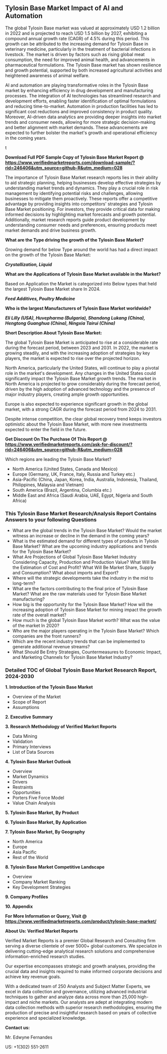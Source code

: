 <h2>Tylosin Base Market Impact of AI and Automation</h2><p>The global Tylosin Base market was valued at approximately USD 1.2 billion in 2022 and is projected to reach USD 1.5 billion by 2027, exhibiting a compound annual growth rate (CAGR) of 4.5% during this period. This growth can be attributed to the increasing demand for Tylosin Base in veterinary medicine, particularly in the treatment of bacterial infections in livestock. The market is driven by factors such as rising global meat consumption, the need for improved animal health, and advancements in pharmaceutical formulations. The Tylosin Base market has shown resilience and growth potential, supported by both increased agricultural activities and heightened awareness of animal welfare.</p><p>AI and automation are playing transformative roles in the Tylosin Base market by enhancing efficiency in drug development and manufacturing processes. The integration of AI technologies has streamlined research and development efforts, enabling faster identification of optimal formulations and reducing time-to-market. Automation in production facilities has led to significant cost reductions and improved consistency in product quality. Moreover, AI-driven data analytics are providing deeper insights into market trends and consumer needs, allowing for more strategic decision-making and better alignment with market demands. These advancements are expected to further bolster the market's growth and operational efficiency in the coming years.</p>t</p><p id="" class=""><strong>Download Full PDF Sample Copy of Tylosin Base Market Report @ <a href="https://www.verifiedmarketreports.com/download-sample/?rid=246406&utm_source=github-R&utm_medium=028" target="_blank">https://www.verifiedmarketreports.com/download-sample/?rid=246406&utm_source=github-R&utm_medium=028</a></strong></p><p>The importance of&nbsp;Tylosin Base Market research reports lies in their ability to aid strategic planning, helping businesses develop effective strategies by understanding market trends and dynamics. They play a crucial role in risk management by identifying potential risks and challenges, allowing businesses to mitigate them proactively. These reports offer a competitive advantage by providing insights into competitors' strategies and Tylosin Base Market positioning. For investors, they provide critical data for making informed decisions by highlighting market forecasts and growth potential. Additionally, market research reports guide product development by understanding consumer needs and preferences, ensuring products meet market demands and drive business growth.</p><p><strong>What are the&nbsp;Type driving the growth of the Tylosin Base Market?</strong></p><p id="" class="">Growing demand for below Type around the world has had a direct impact on the growth of the Tylosin Base Market:</p><em><strong>Crystallization, Liquid</strong></em></p><strong>What are the&nbsp;Applications&nbsp;of Tylosin Base Market available in the Market?</strong></p><p id="" class="">Based on Application the Market is categorized into Below types that held the largest Tylosin Base Market share In 2024.</p><em><strong>Feed Additives, Poultry Medicine</strong></em></p><strong>Who is the largest Manufacturers of Tylosin Base Market worldwide?</strong></p><p><em><strong>Eli Lilly (USA), Huvepharma (Bulgaria), Shandong Lukang (China), Hengtong Guanghua (China), Ningxia Tairui (China)</strong></em></p><p id="" class=""><strong>Short Description About Tylosin Base Market:</strong></p><p>The global Tylosin Base Market is anticipated to rise at a considerable rate during the forecast period, between 2023 and 2031. In 2022, the market is growing steadily, and with the increasing adoption of strategies by key players, the market is expected to rise over the projected horizon.</p><p>North America, particularly the United States, will continue to play a pivotal role in the market's development. Any changes in the United States could significantly impact the Tylosin Base Market growth trends. The market in North America is projected to grow considerably during the forecast period, driven by the high adoption of advanced technology and the presence of major industry players, creating ample growth opportunities.</p><p>Europe is also expected to experience significant growth in the global market, with a strong CAGR during the forecast period from 2024 to 2031.</p><p>Despite intense competition, the clear global recovery trend keeps investors optimistic about the Tylosin Base Market, with more new investments expected to enter the field in the future.</p><p id="" class=""><strong>Get Discount On The Purchase Of This Report @ <a href="https://www.verifiedmarketreports.com/ask-for-discount/?rid=246406&utm_source=github-R&utm_medium=028" target="_blank">https://www.verifiedmarketreports.com/ask-for-discount/?rid=246406&utm_source=github-R&utm_medium=028</a></strong></p>Which regions are leading the Tylosin Base Market?</p><ul><li>North America (United States, Canada and Mexico)</li><li>Europe (Germany, UK, France, Italy, Russia and Turkey etc.)</li><li>Asia-Pacific (China, Japan, Korea, India, Australia, Indonesia, Thailand, Philippines, Malaysia and Vietnam)</li><li>South America (Brazil, Argentina, Columbia etc.)</li><li>Middle East and Africa (Saudi Arabia, UAE, Egypt, Nigeria and South Africa)</li></ul><h3 id="" class="">This Tylosin Base Market Research/Analysis Report Contains Answers to your following Questions</h3><ul><li>What are the global trends in the Tylosin Base Market? Would the market witness an increase or decline in the demand in the coming years?</li><li>What is the estimated demand for different types of products in Tylosin Base Market? What are the upcoming industry applications and trends for the Tylosin Base Market?</li><li>What Are Projections of Global Tylosin Base Market Industry Considering Capacity, Production and Production Value? What Will Be the Estimation of Cost and Profit? What Will Be Market Share, Supply and Consumption? What about imports and Export?</li><li>Where will the strategic developments take the industry in the mid to long-term?</li><li>What are the factors contributing to the final price of Tylosin Base Market? What are the raw materials used for Tylosin Base Market manufacturing?</li><li>How big is the opportunity for the Tylosin Base Market? How will the increasing adoption of Tylosin Base Market for mining impact the growth rate of the overall market?</li><li>How much is the global Tylosin Base Market worth? What was the value of the market In 2020?</li><li>Who are the major players operating in the Tylosin Base Market? Which companies are the front runners?</li><li>Which are the recent industry trends that can be implemented to generate additional revenue streams?</li><li>What Should Be Entry Strategies, Countermeasures to Economic Impact, and Marketing Channels for Tylosin Base Market Industry?</li></ul><h3 id="" class="">Detailed TOC of Global Tylosin Base Market Research Report, 2024-2030</h3><p id="" class=""><strong>1. Introduction of the Tylosin Base Market</strong></p><ul><li>Overview of the Market</li><li>Scope of Report</li><li>Assumptions</li></ul><p id="" class=""><strong>2. Executive Summary</strong></p><p id="" class=""><strong>3. Research Methodology of Verified Market Reports</strong></p><ul><li>Data Mining</li><li>Validation</li><li>Primary Interviews</li><li>List of Data Sources</li></ul><p id="" class=""><strong>4. Tylosin Base Market Outlook</strong></p><ul><li>Overview</li><li>Market Dynamics</li><li>Drivers</li><li>Restraints</li><li>Opportunities</li><li>Porters Five Force Model</li><li>Value Chain Analysis</li></ul><p id="" class=""><strong>5. Tylosin Base Market, By Product</strong></p><p id="" class=""><strong>6. Tylosin Base Market, By Application</strong></p><p id="" class=""><strong>7. Tylosin Base Market, By Geography</strong></p><ul><li>North America</li><li>Europe</li><li>Asia Pacific</li><li>Rest of the World</li></ul><p id="" class=""><strong>8. Tylosin Base Market Competitive Landscape</strong></p><ul><li>Overview</li><li>Company Market Ranking</li><li>Key Development Strategies</li></ul><p id="" class=""><strong>9. Company Profiles</strong></p><p id="" class=""><strong>10. Appendix</strong></p><p id="" class=""><strong>For More Information or Query, Visit @ <a href="https://www.verifiedmarketreports.com/product/tylosin-base-market/" target="_blank">https://www.verifiedmarketreports.com/product/tylosin-base-market/</a></strong></p><p id="" class=""><strong>About Us: Verified Market Reports</strong></p><p id="" class="">Verified Market Reports is a premier Global Research and Consulting firm serving a diverse clientele of over 5000+ global customers. We specialize in delivering cutting-edge analytical research solutions and comprehensive information-enriched research studies.</p><p id="" class="">Our expertise encompasses strategic and growth analyses, providing the crucial data and insights required to make informed corporate decisions and achieve key revenue goals.</p><p id="" class="">With a dedicated team of 250 Analysts and Subject Matter Experts, we excel in data collection and governance, utilizing advanced industrial techniques to gather and analyze data across more than 25,000 high-impact and niche markets. Our analysts are adept at integrating modern data collection methods with superior research methodologies, ensuring the production of precise and insightful research based on years of collective experience and specialized knowledge.</p><p id="" class=""><strong>Contact us:</strong></p><p id="" class="">Mr. Edwyne Fernandes</p><p id="" class="">US: +1(302) 551-2611</p>